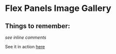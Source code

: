 # Flex Panels Image Gallery

## Things to remember:
*see inline comments*

See it in action [here](https://crapp80.github.io/JavaScript30_Course/05_Flex_Panels_Image_Gallery/)
